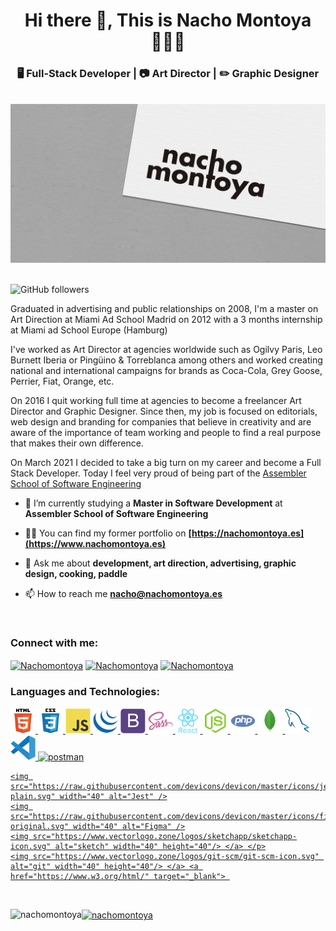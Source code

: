 <h1 align="center">Hi there 👋, This is Nacho Montoya 🙋🏼‍♂️</h1>
<h3 align="center"> 🖥️ Full-Stack Developer | 📷 Art Director | ✏️ Graphic Designer </h3>

<p>
    </br>
    <img src="./assets/images/NACHOMONTOYA_NACHOMONTOYA2.jpg">
</p>

</br>

<img alt="GitHub followers" src="https://img.shields.io/github/followers/nachomontoya?style=social">

<p align="left">
Graduated in advertising and public relationships on 2008, I'm a master on Art Direction at Miami Ad School Madrid on 2012 with a 3 months internship at Miami ad School Europe (Hamburg)

I've worked as Art Director at agencies worldwide such as Ogilvy Paris, Leo Burnett Iberia or Pingüino & Torreblanca among others and worked creating national and international campaigns for brands as Coca-Cola, Grey Goose, Perrier, Fiat, Orange, etc.

On 2016 I quit working full time at agencies to become a freelancer Art Director and Graphic Designer. Since then, my job is focused on editorials, web design and branding for companies that believe in creativity and are aware of the importance of team working and people to find a real purpose that makes their own difference.

On March 2021 I decided to take a big turn on my career and become a Full Stack Developer. Today I feel very proud of being part of the [Assembler School of Software Engineering](https://www.assemblerschool.com/)

</p>

- 🌱 I’m currently studying a **Master in Software Development** at **Assembler School of Software Engineering**

- 👨‍💻 You can find my former portfolio on **[https://nachomontoya.es](https://www.nachomontoya.es)**

- 💬 Ask me about **development, art direction, advertising, graphic design, cooking, paddle**

- 📫 How to reach me **nacho@nachomontoya.es**

</br>

<h3 align="left">Connect with me:</h3>
<p align="left">
<a href="https://www.linkedin.com/in/nacho-montoya-49590546/" target="blank"><img align="center" src="https://raw.githubusercontent.com/rahuldkjain/github-profile-readme-generator/master/src/images/icons/Social/linked-in-alt.svg" alt="Nachomontoya" height="30" width="40" /></a>
<a href="https://twitter.com/nacho_mon" target="blank"><img align="center" src="https://raw.githubusercontent.com/rahuldkjain/github-profile-readme-generator/master/src/images/icons/Social/twitter.svg" alt="Nachomontoya" height="30" width="40" /></a>
<a href="https://www.instagram.com/nachomontoya/" target="blank"><img align="center" src="https://raw.githubusercontent.com/rahuldkjain/github-profile-readme-generator/master/src/images/icons/Social/instagram.svg" alt="Nachomontoya" height="30" width="40" /></a>
</p>

<h3 align="left">Languages and Technologies:</h3>
<p align="left"> <a href="https://www.w3schools.com/css/" target="_blank"> 
    <img src="https://raw.githubusercontent.com/devicons/devicon/master/icons/html5/html5-original-wordmark.svg" alt="html5" width="40" height="40"/> </a> <a href="https://developer.mozilla.org/en-US/docs/Web/JavaScript" target="_blank"> 
   <img src="https://raw.githubusercontent.com/devicons/devicon/master/icons/css3/css3-original-wordmark.svg" alt="css3" width="40" height="40"/> </a>  <a href="https://git-scm.com/" target="_blank">
    <img src="https://raw.githubusercontent.com/devicons/devicon/master/icons/javascript/javascript-original.svg" alt="javascript" width="40" height="40"/> </a> <a href="https://postman.com" target="_blank"> 
    <img src="https://raw.githubusercontent.com/devicons/devicon/master/icons/jquery/jquery-plain.svg" width="40" height="40" alt="jQuery" />
    <img src="https://raw.githubusercontent.com/devicons/devicon/master/icons/bootstrap/bootstrap-plain.svg" width="40" alt="Bootstrap" />
     <img src="https://raw.githubusercontent.com/devicons/devicon/master/icons/sass/sass-original.svg" alt="sass" width="40" height="40"/> </a> <a href="https://www.sketch.com/" target="_blank">
     <img src="https://raw.githubusercontent.com/devicons/devicon/master/icons/react/react-original-wordmark.svg" alt="react" width="40" height="40"/> </a>  <a href="https://sass-lang.com" target="_blank"> 
    <img src="https://raw.githubusercontent.com/devicons/devicon/master/icons/nodejs/nodejs-plain.svg" width="40" alt="Node.js" />
    <img src="https://raw.githubusercontent.com/devicons/devicon/master/icons/php/php-plain.svg" width="40" alt="PHP" />
    <img src="https://raw.githubusercontent.com/devicons/devicon/master/icons/mongodb/mongodb-original.svg" width="40" alt="MongoDB" />
    <img src="https://raw.githubusercontent.com/devicons/devicon/master/icons/mysql/mysql-original.svg" width="40" alt="MySQL" />
    <img src="https://raw.githubusercontent.com/devicons/devicon/master/icons/vscode/vscode-original.svg" width="40" alt="VSCode" />
    <img src="https://www.vectorlogo.zone/logos/getpostman/getpostman-icon.svg" alt="postman" width="40" height="40"/> </a> <a href="https://reactjs.org/" target="_blank"> 
   
    <img src="https://raw.githubusercontent.com/devicons/devicon/master/icons/jest/jest-plain.svg" width="40" alt="Jest" />
    <img src="https://raw.githubusercontent.com/devicons/devicon/master/icons/figma/figma-original.svg" width="40" alt="Figma" />
    <img src="https://www.vectorlogo.zone/logos/sketchapp/sketchapp-icon.svg" alt="sketch" width="40" height="40"/> </a> </p>
    <img src="https://www.vectorlogo.zone/logos/git-scm/git-scm-icon.svg" alt="git" width="40" height="40"/> </a> <a href="https://www.w3.org/html/" target="_blank"> 

</br>
<p><img align="left" src="https://github-readme-stats.vercel.app/api/top-langs?username=nachomontoya&show_icons=true&locale=en&layout=compact" alt="nachomontoya" /><img align="center" src="https://github-readme-stats.vercel.app/api?username=nachomontoya&show_icons=true&locale=en" alt="nachomontoya" /></p>
